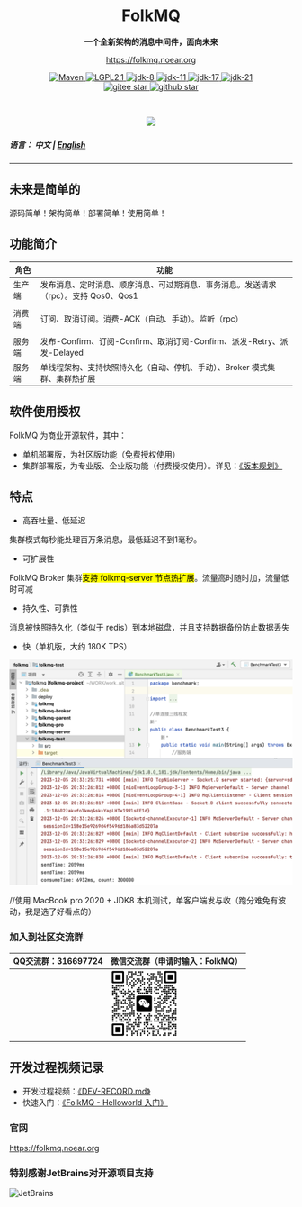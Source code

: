 <h1 align="center" style="text-align:center;">
  FolkMQ
</h1>
<p align="center">
	<strong>一个全新架构的消息中间件，面向未来</strong>
</p>

<p align="center">
	<a href="https://folkmq.noear.org/">https://folkmq.noear.org</a>
</p>


<p align="center">
    <a target="_blank" href="https://search.maven.org/artifact/org.noear/folkmq">
        <img src="https://img.shields.io/maven-central/v/org.noear/folkmq.svg?label=Maven%20Central" alt="Maven" />
    </a>
    <a target="_blank" href="LICENSE">
		<img src="https://img.shields.io/:license-LGPL2.1-blue.svg" alt="LGPL2.1" />
	</a>
   <a target="_blank" href="https://www.oracle.com/java/technologies/javase/javase-jdk8-downloads.html">
		<img src="https://img.shields.io/badge/JDK-8-green.svg" alt="jdk-8" />
	</a>
    <a target="_blank" href="https://www.oracle.com/java/technologies/javase/jdk11-archive-downloads.html">
		<img src="https://img.shields.io/badge/JDK-11-green.svg" alt="jdk-11" />
	</a>
    <a target="_blank" href="https://www.oracle.com/java/technologies/javase/jdk17-archive-downloads.html">
		<img src="https://img.shields.io/badge/JDK-17-green.svg" alt="jdk-17" />
	</a>
    <a target="_blank" href="https://www.oracle.com/java/technologies/javase/jdk21-archive-downloads.html">
		<img src="https://img.shields.io/badge/JDK-21-green.svg" alt="jdk-21" />
	</a>
    <br />
    <a target="_blank" href='https://gitee.com/noear/folkmq/stargazers'>
        <img src='https://gitee.com/noear/folkmq/badge/star.svg' alt='gitee star'/>
    </a>
    <a target="_blank" href='https://github.com/noear/folkmq/stargazers'>
        <img src="https://img.shields.io/github/stars/noear/folkmq.svg?logo=github" alt="github star"/>
    </a>
</p>

<br/>
<p align="center">
	<a href="https://jq.qq.com/?_wv=1027&k=kjB5JNiC">
	<img src="https://img.shields.io/badge/QQ交流群-870505482-orange"/></a>
</p>

##### 语言： 中文 | [English](README.md)

<hr />

## 未来是简单的

源码简单！架构简单！部署简单！使用简单！

## 功能简介

| 角色  | 功能                                                     | 
|-----|--------------------------------------------------------|
| 生产端 | 发布消息、定时消息、顺序消息、可过期消息、事务消息。发送请求（rpc）。支持 Qos0、Qos1       |
|     |                                                        |  
| 消费端 | 订阅、取消订阅。消费-ACK（自动、手动）。监听（rpc）                          |    
|     |                                                        |    
| 服务端 | 发布-Confirm、订阅-Confirm、取消订阅-Confirm、派发-Retry、派发-Delayed | 
| 服务端 | 单线程架构、支持快照持久化（自动、停机、手动）、Broker 模式集群、集群热扩展              |   



## 软件使用授权

FolkMQ 为商业开源软件，其中：

* 单机部署版，为社区版功能（免费授权使用）
* 集群部署版，为专业版、企业版功能（付费授权使用）。详见：[《版本规划》](https://folkmq.noear.org/article/edition)


## 特点


* 高吞吐量、低延迟

集群模式每秒能处理百万条消息，最低延迟不到1毫秒。

* 可扩展性

FolkMQ Broker 集群<mark>支持 folkmq-server 节点热扩展</mark>。流量高时随时加，流量低时可减

* 持久性、可靠性

消息被快照持久化（类似于 redis）到本地磁盘，并且支持数据备份防止数据丢失


* 快（单机版，大约 180K TPS）

<img src="DEV-TEST.png" width="600" />

//使用 MacBook pro 2020 + JDK8 本机测试，单客户端发与收（跑分难免有波动，我是选了好看点的）

### 加入到社区交流群

| QQ交流群：316697724                       | 微信交流群（申请时输入：FolkMQ）          |
|---------------------------|----------------------------------------|
|        | <img src="group_wx.png" width="120" /> 



## 开发过程视频记录

* 开发过程视频：[《DEV-RECORD.md》](DEV-RECORD.md)
* 快速入门：[《FolkMQ - Helloworld 入门》](https://www.bilibili.com/video/BV1Yj411L7fB/)

### 官网

https://folkmq.noear.org

### 特别感谢JetBrains对开源项目支持

<a href="https://jb.gg/OpenSourceSupport">
  <img src="https://user-images.githubusercontent.com/8643542/160519107-199319dc-e1cf-4079-94b7-01b6b8d23aa6.png" align="left" height="100" width="100"  alt="JetBrains">
</a>

